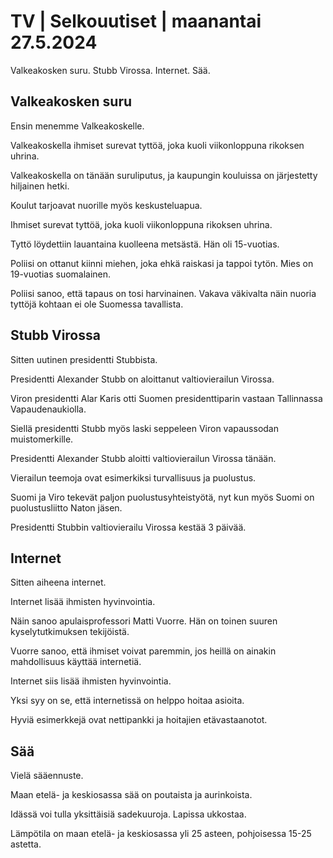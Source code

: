 # TV \| Selkouutiset \| maanantai 27.5.2024

Valkeakosken suru. Stubb Virossa. Internet. Sää.

## Valkeakosken suru

Ensin menemme Valkeakoskelle.

Valkeakoskella ihmiset surevat tyttöä, joka kuoli viikonloppuna rikoksen uhrina.

Valkeakoskella on tänään suruliputus, ja kaupungin kouluissa on järjestetty hiljainen hetki.

Koulut tarjoavat nuorille myös keskusteluapua.

Ihmiset surevat tyttöä, joka kuoli viikonloppuna rikoksen uhrina.

Tyttö löydettiin lauantaina kuolleena metsästä. Hän oli 15-vuotias.

Poliisi on ottanut kiinni miehen, joka ehkä raiskasi ja tappoi tytön. Mies on 19-vuotias suomalainen.

Poliisi sanoo, että tapaus on tosi harvinainen. Vakava väkivalta näin nuoria tyttöjä kohtaan ei ole Suomessa tavallista.

## Stubb Virossa

Sitten uutinen presidentti Stubbista.

Presidentti Alexander Stubb on aloittanut valtiovierailun Virossa.

Viron presidentti Alar Karis otti Suomen presidenttiparin vastaan Tallinnassa Vapaudenaukiolla.

Siellä presidentti Stubb myös laski seppeleen Viron vapaussodan muistomerkille.

Presidentti Alexander Stubb aloitti valtiovierailun Virossa tänään.

Vierailun teemoja ovat esimerkiksi turvallisuus ja puolustus.

Suomi ja Viro tekevät paljon puolustusyhteistyötä, nyt kun myös Suomi on puolustusliitto Naton jäsen.

Presidentti Stubbin valtiovierailu Virossa kestää 3 päivää.

## Internet

Sitten aiheena internet.

Internet lisää ihmisten hyvinvointia.

Näin sanoo apulaisprofessori Matti Vuorre. Hän on toinen suuren kyselytutkimuksen tekijöistä.

Vuorre sanoo, että ihmiset voivat paremmin, jos heillä on ainakin mahdollisuus käyttää internetiä.

Internet siis lisää ihmisten hyvinvointia.

Yksi syy on se, että internetissä on helppo hoitaa asioita.

Hyviä esimerkkejä ovat nettipankki ja hoitajien etävastaanotot.

## Sää

Vielä sääennuste.

Maan etelä- ja keskiosassa sää on poutaista ja aurinkoista.

Idässä voi tulla yksittäisiä sadekuuroja. Lapissa ukkostaa.

Lämpötila on maan etelä- ja keskiosassa yli 25 asteen, pohjoisessa 15-25 astetta.

